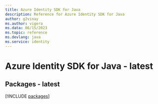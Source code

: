 ```yaml
---
title: Azure Identity SDK for Java
description: Reference for Azure Identity SDK for Java
author: g2vinay
ms.author: vigera
ms.data: 06/15/2023
ms.topic: reference
ms.devlang: java
ms.service: identity
---
```

# Azure Identity SDK for Java - latest
## Packages - latest
[!INCLUDE [packages](identity-index.md)]